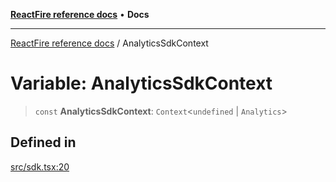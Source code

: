 [**ReactFire reference docs**](../README.md) • **Docs**

***

[ReactFire reference docs](../README.md) / AnalyticsSdkContext

# Variable: AnalyticsSdkContext

> `const` **AnalyticsSdkContext**: `Context`\<`undefined` \| `Analytics`\>

## Defined in

[src/sdk.tsx:20](https://github.com/Synapski/reactfire/blob/main/src/sdk.tsx#L20)
